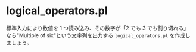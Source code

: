# logical_operators.pl

標準入力により数値を 1 つ読み込み、その数字が「2 でも 3 でも割り切れる」なら"Multiple of six"という文字列を出力する `logical_operators.pl` を作成しましょう。
